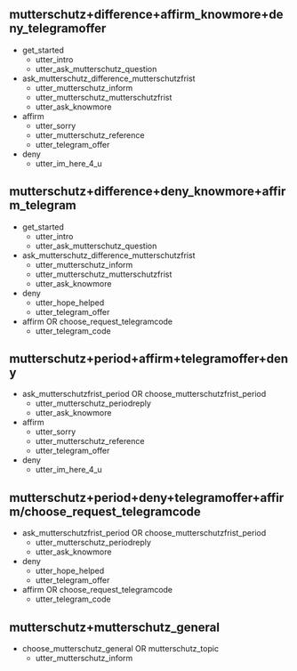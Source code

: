 ## mutterschutz+difference+affirm_knowmore+deny_telegramoffer
* get_started   
  - utter_intro
  - utter_ask_mutterschutz_question
* ask_mutterschutz_difference_mutterschutzfrist
  - utter_mutterschutz_inform
  - utter_mutterschutz_mutterschutzfrist
  - utter_ask_knowmore
* affirm
  - utter_sorry
  - utter_mutterschutz_reference
  - utter_telegram_offer
* deny
  - utter_im_here_4_u

## mutterschutz+difference+deny_knowmore+affirm_telegram
* get_started   
  - utter_intro
  - utter_ask_mutterschutz_question
* ask_mutterschutz_difference_mutterschutzfrist
  - utter_mutterschutz_inform
  - utter_mutterschutz_mutterschutzfrist
  - utter_ask_knowmore
* deny
  - utter_hope_helped
  - utter_telegram_offer
* affirm OR choose_request_telegramcode
    - utter_telegram_code

## mutterschutz+period+affirm+telegramoffer+deny
* ask_mutterschutzfrist_period OR choose_mutterschutzfrist_period
  - utter_mutterschutz_periodreply
  - utter_ask_knowmore
* affirm
  - utter_sorry
  - utter_mutterschutz_reference
  - utter_telegram_offer
* deny
  - utter_im_here_4_u

## mutterschutz+period+deny+telegramoffer+affirm/choose_request_telegramcode
* ask_mutterschutzfrist_period OR choose_mutterschutzfrist_period
  - utter_mutterschutz_periodreply
  - utter_ask_knowmore
* deny
  - utter_hope_helped
  - utter_telegram_offer
* affirm OR choose_request_telegramcode
  - utter_telegram_code

## mutterschutz+mutterschutz_general
* choose_mutterschutz_general OR mutterschutz_topic
  - utter_mutterschutz_inform
